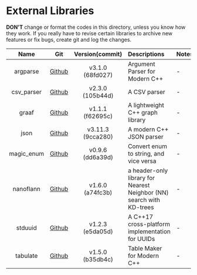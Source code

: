 External Libraries
===

**DON'T** change or format the codes in this directory, unless you know how they work.
If you really have to revise certain libraries to archive new features or fix bugs, create
git and log the changes.

|    Name    |                          Git                          |    Version(commit)    | Descriptions                                                         | Notes |
| :--------: | :---------------------------------------------------: | :-------------------: | :------------------------------------------------------------------- | :---- |
|  argparse  |     [Github](https://github.com/p-ranav/argparse)     | v3.1.0</br>(68fd027)  | Argument Parser for Modern C++                                       | -     |
| csv_parser | [Github](https://github.com/vincentlaucsb/csv-parser) | v2.3.0</br>(105b44d)  | A CSV parser                                                         | -     |
|   graaf    |     [Github](https://github.com/bobluppes/graaf)      | v1.1.1</br>(f62695c)  | A lightweight C++ graph library                                      | -     |
|    json    |      [Github](https://github.com/nlohmann/json)       | v3.11.3</br>(9cca280) | A modern C++ JSON parser                                             | -     |
| magic_enum |    [Github](https://github.com/Neargye/magic_enum)    | v0.9.6</br>(dd6a39d)  | Convert enum to string, and vice versa                               | -     |
| nanoflann  |   [Github](https://github.com/jlblancoc/nanoflann)    | v1.6.0</br>(a74fc3b)  | a header-only library for Nearest Neighbor (NN) search with KD-trees | -     |
|  stduuid   |  [Github](https://github.com/mariusbancila/stduuid)   | v1.2.3</br>(e5da05d)  | A C++17 cross-platform implementation for UUIDs                      | -     |
|  tabulate  |     [Github](https://github.com/p-ranav/tabulate)     | v1.5.0</br>(b35db4c)  | Table Maker for Modern C++                                           | -     |